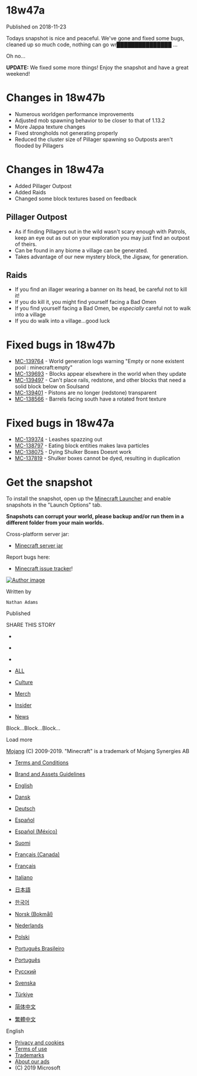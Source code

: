 # 18w47a
Published on 2018-11-23

Todays snapshot is nice and peaceful. We've gone and fixed some bugs, cleaned
up so much code, nothing can go wr███████████████ ...

Oh no...

 **UPDATE:** We fixed some more things! Enjoy the snapshot and have a great
weekend!

#  Changes in 18w47b

  * Numerous worldgen performance improvements
  * Adjusted mob spawning behavior to be closer to that of 1.13.2
  * More Jappa texture changes
  * Fixed strongholds not generating properly
  * Reduced the cluster size of Pillager spawning so Outposts aren't flooded by Pillagers

#  Changes in 18w47a

  * Added Pillager Outpost
  * Added Raids
  * Changed some block textures based on feedback

##  Pillager Outpost

  * As if finding Pillagers out in the wild wasn't scary enough with Patrols, keep an eye out as out on your exploration you may just find an outpost of theirs.
  * Can be found in any biome a village can be generated.
  * Takes advantage of our new mystery block, the Jigsaw, for generation.

##  Raids

  * If you find an illager wearing a banner on its head, be careful not to kill it!
  * If you do kill it, you might find yourself facing a Bad Omen
  * If you find yourself facing a Bad Omen, be _especially_ careful not to walk into a village
  * If you do walk into a village...good luck

#  Fixed bugs in 18w47b

  * [MC-139764](https://bugs.mojang.com/browse/MC-139764) \- World generation logs warning "Empty or none existent pool : minecraft:empty"
  * [MC-139693](https://bugs.mojang.com/browse/MC-139693) \- Blocks appear elsewhere in the world when they update
  * [MC-139497](https://bugs.mojang.com/browse/MC-139497) \- Can't place rails, redstone, and other blocks that need a solid block below on Soulsand
  * [MC-139401](https://bugs.mojang.com/browse/MC-139401) \- Pistons are no longer (redstone) transparent
  * [MC-138566](https://bugs.mojang.com/browse/MC-138566) \- Barrels facing south have a rotated front texture

#  Fixed bugs in 18w47a

  * [MC-139374](https://bugs.mojang.com/browse/MC-139374) \- Leashes spazzing out
  * [MC-138797](https://bugs.mojang.com/browse/MC-138797) \- Eating block entities makes lava particles
  * [MC-138075](https://bugs.mojang.com/browse/MC-138075) \- Dying Shulker Boxes Doesnt work
  * [MC-137819](https://bugs.mojang.com/browse/MC-137819) \- Shulker boxes cannot be dyed, resulting in duplication

#  Get the snapshot

To install the snapshot, open up the [Minecraft Launcher](/download) and
enable snapshots in the "Launch Options" tab.

 **Snapshots can corrupt your world, please backup and/or run them in a
different folder from your main worlds.**

Cross-platform server jar:

  * [Minecraft server jar](https://launcher.mojang.com/v1/objects/fa9d22eea98b62f6663f1aa8a25840e0993485e6/server.jar)

Report bugs here:

  * [Minecraft issue tracker](https://bugs.mojang.com/browse/MC)!

[ ![Author
image](/content/dam/archive/d253f6cc9bc41748d2a4143064c9102d-Mojang_Avatars_302x170px_0013_Nathan_Avatar00.png)
]()

Written by

    Nathan Adams
Published

    

SHARE THIS STORY

  * [ ](https://www.facebook.com/sharer/sharer.php?u=https%3A%2F%2Fwww.minecraft.net%2Fen-us%2Farticle%2Fminecraft-snapshot-18w47a)
  * [ ](https://twitter.com/home?status=https%3A%2F%2Fwww.minecraft.net%2Fen-us%2Farticle%2Fminecraft-snapshot-18w47a)
  * [ ](https://www.reddit.com/submit?url=https%3A%2F%2Fwww.minecraft.net%2Fen-us%2Farticle%2Fminecraft-snapshot-18w47a)

  * [ALL](javascript:;)
  * [Culture](javascript:;)
  * [Merch](javascript:;)
  * [Insider](javascript:;)
  * [News](javascript:;)

Block...Block...Block...

Load more

[ ](https://mojang.com?ref=ft)

[Mojang](https://mojang.com) (C) 2009-2019. "Minecraft" is a trademark of
Mojang Synergies AB

  * [ Terms and Conditions ](https://account.mojang.com/terms?ref=ft)
  * [ Brand and Assets Guidelines ](https://account.mojang.com/terms?ref=ft#brand)

  * [English](/en-us/)
  * [Dansk](/da-dk/)
  * [Deutsch](/de-de/)
  * [Español](/es-es/)
  * [Español (México)](/es-mx/)
  * [Suomi](/fi-fi/)
  * [Français (Canada)](/fr-ca/)
  * [Français](/fr-fr/)
  * [Italiano](/it-it/)
  * [日本語](/ja-jp/)
  * [한국어](/ko-kr/)
  * [Norsk (Bokmål)](/nb-no/)
  * [Nederlands](/nl-nl/)
  * [Polski](/pl-pl/)
  * [Português Brasileiro](/pt-br/)
  * [Português](/pt-pt/)
  * [Русский](/ru-ru/)
  * [Svenska](/sv-se/)
  * [Türkiye](/tr-tr/)
  * [简体中文](/zh-hans/)
  * [繁體中文](/zh-hant/)

English

  * [Privacy and cookies](http://go.microsoft.com/fwlink/?linkid=521839)
  * [Terms of use](http://go.microsoft.com/fwlink/?linkid=206977)
  * [Trademarks](http://www.microsoft.com/trademarks)
  * [About our ads](http://choice.microsoft.com/)
  * (C) 2019 Microsoft

[ ](http://www.microsoft.com/)



